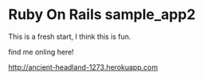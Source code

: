 # Ruby On Rails sample_app2

This is a fresh start, I think this is fun.

find me onling here! 

http://ancient-headland-1273.herokuapp.com

